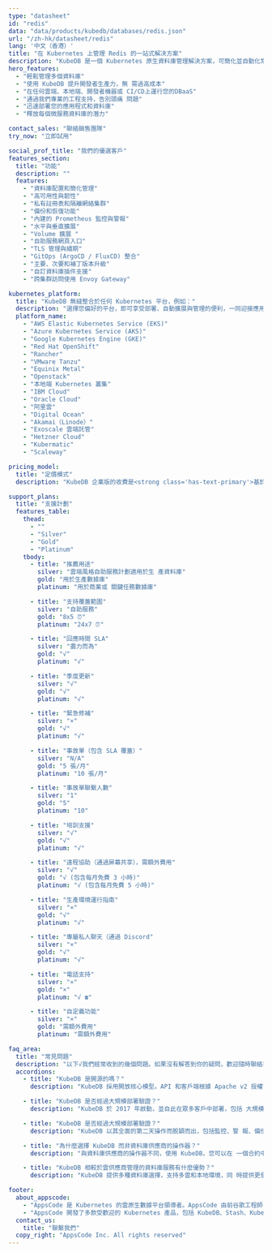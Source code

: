 ```yaml
---
type: "datasheet"
id: "redis"
data: "data/products/kubedb/databases/redis.json"
url: "/zh-hk/datasheet/redis"
lang: '中文（香港）'
title: "在 Kubernetes 上管理 Redis 的一站式解决方案"
description: "KubeDB 是一個 Kubernetes 原生資料庫管理解決方案，可簡化並自動化常規 資料庫任務，例如在任何私有和公共雲端上，為各種流行的資料庫提供配置、 監控、升級、修補、擴展、volume擴展、備份、恢復、故障檢測和修復。"
hero_features:
  - "輕鬆管理多個資料庫"
  - "使用 KubeDB 提升開發者生產力，無 需過高成本"
  - "在任何雲端、本地端、開發者機器或 CI/CD上運行您的DBaaS"
  - "通過我們專業的工程支持，告別頭痛 問題"
  - "迅速部署您的應用程式和資料庫"
  - "釋放每個微服務資料庫的潛力"

contact_sales: "聯絡銷售團隊"
try_now: "立即試用"

social_prof_title: "我們的優選客戶"
features_section:
  title: "功能"
  description: ""
  features:
    - "資料庫配置和簡化管理"
    - "高可用性與韌性"
    - "私有註冊表和隔離網絡集群"
    - "備份和恢復功能"
    - "內建的 Prometheus 監控與警報"
    - "水平與垂直擴展"
    - "Volume 擴展 "
    - "自助服務網頁入口"
    - "TLS 管理與續期"
    - "GitOps (ArgoCD / FluxCD) 整合"
    - "主要、次要和補丁版本升級"
    - "自訂資料庫插件支援"
    - "跨集群訪問使用 Envoy Gateway"

kubernetes_platform:
  title: "KubeDB 無縫整合於任何 Kubernetes 平台，例如："
  description: "選擇您偏好的平台，即可享受部署、自動擴展與管理的便利，一同迎接應用部署的未來。"
  platform_name:
    - "AWS Elastic Kubernetes Service (EKS)"
    - "Azure Kubernetes Service (AKS)"
    - "Google Kubernetes Engine (GKE)"
    - "Red Hat OpenShift"
    - "Rancher"
    - "VMware Tanzu"
    - "Equinix Metal"
    - "Openstack"
    - "本地端 Kubernetes 叢集"
    - "IBM Cloud"
    - "Oracle Cloud"
    - "阿里雲"
    - "Digital Ocean"
    - "Akamai（Linode）"
    - "Exoscale 雲端託管"
    - "Hetzner Cloud"
    - "Kubermatic"
    - "Scaleway"

pricing_model:
  title: "定價模式"
  description: "KubeDB 企業版的收費是<strong class='has-text-primary'>基於 KubeDB 管理的資料庫容器所設定的內存限制（而不是 Kubernetes 工作節點的內存）。</strong> 例如，三個副 本的PostgreSQL 每個有 8 GB RAM 將計算為 24GB 的內存用於計費。"

support_plans:
  title: "支援計劃"
  features_table:
    thead:
      - ""
      - "Silver"
      - "Gold"
      - "Platinum"
    tbody:
      - title: "推薦用途"
        silver: "雲端風格自助服務計劃適用於生 產資料庫"
        gold: "用於生產數據庫"
        platinum: "用於商業或 關鍵任務數據庫"

      - title: "支持覆蓋範圍"
        silver: "自助服務"
        gold: "8x5 ⏰"
        platinum: "24x7 ⏰"

      - title: "回應時間 SLA"
        silver: "盡力而為"
        gold: "√"
        platinum: "√"

      - title: "季度更新"
        silver: "√"
        gold: "√"
        platinum: "√"

      - title: "緊急修補"
        silver: "×"
        gold: "√"
        platinum: "√"

      - title: "事故單（包含 SLA 覆蓋）"
        silver: "N/A"
        gold: "5 張/月"
        platinum: "10 張/月"

      - title: "事故單聯繫人數"
        silver: "1"
        gold: "5"
        platinum: "10"

      - title: "培訓支援"
        silver: "√"
        gold: "√"
        platinum: "√"

      - title: "遠程協助（通過屏幕共享），需額外費用"
        silver: "√"
        gold: "√ (包含每月免費 3 小時)"
        platinum: "√ (包含每月免費 5 小時)"

      - title: "生產環境運行指南"
        silver: "×"
        gold: "√"
        platinum: "√"

      - title: "專屬私人聊天（通過 Discord"
        silver: "×"
        gold: "√"
        platinum: "√"

      - title: "電話支持"
        silver: "×"
        gold: "×"
        platinum: "√ ☎"

      - title: "自定義功能"
        silver: "×"
        gold: "需額外費用"
        platinum: "需額外費用"

faq_area:
  title: "常見問題"
  description: "以下√我們經常收到的幾個問題。如果沒有解答到你的疑問，歡迎隨時聯絡我們。"
  accordions:
    - title: "KubeDB 是開源的嗎？"
      description: "KubeDB 採用開放核心模型。API 和客戶端根據 Apache v2 授權可用於與客戶端項目的整合。"

    - title: "KubeDB 是否經過大規模部署驗證？"
      description: "KubeDB 於 2017 年啟動，並自此在眾多客戶中部署，包括 大規模部署。"

    - title: "KubeDB 是否經過大規模部署驗證？"
      description: "KubeDB 以其全面的第二天操作而脫穎而出，包括監控、警 報、備份/恢復、版本升級和擴展功能。"

    - title: "為什麼選擇 KubeDB 而非資料庫供應商的操作器？"
      description: "與資料庫供應商的操作器不同，使用 KubeDB，您可以在 一個合約中方便地滿足所有資料庫需求，並且所需的工作 量最小化。"

    - title: "KubeDB 相較於雲供應商管理的資料庫服務有什麼優勢？"
      description: "KubeDB 提供多種資料庫選擇，支持多雲和本地環境，同 時提供更便宜/具成本效益的解決方案。"

footer:
  about_appscode: 
    - "AppsCode 是 Kubernetes 的雲原生數據平台領導者。AppsCode 由前谷歌工程師 Tamal Saha 於 2016 年成立。"
    - "AppsCode 開發了多款受歡迎的 Kubernetes 產品，包括 KubeDB、Stash、KubeVault 和Voyager。AppsCode 的總部位於美國內華達州拉斯維加斯，工程辦公室則位於孟加拉 達卡"
  contact_us:
    title: "聯繫我們"
  copy_right: "AppsCode Inc. All rights reserved"
---
```

